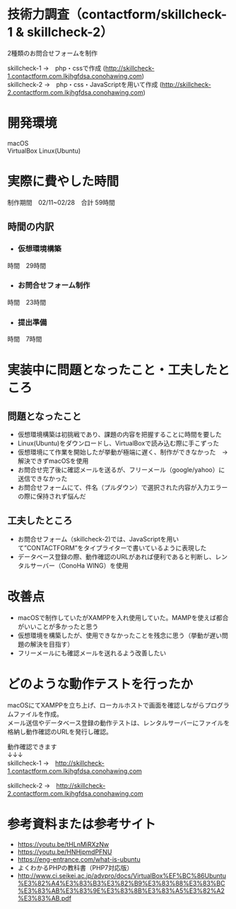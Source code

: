 # 技術力調査（contactform/skillcheck-1 & skillcheck-2）

2種類のお問合せフォームを制作

skillcheck-1 →　php・cssで作成 (http://skillcheck-1.contactform.com.lkjhgfdsa.conohawing.com)  
skillcheck-2 →　php・css・JavaScriptを用いて作成 (http://skillcheck-2.contactform.com.lkjhgfdsa.conohawing.com)  
 
# 開発環境
 
macOS  
VirtualBox Linux(Ubuntu)
 
# 実際に費やした時間
 
制作期間　02/11~02/28　合計 59時間

## 時間の内訳
- ### 仮想環境構築
時間　29時間  

- ### お問合せフォーム制作  
時間　23時間  

- ### 提出準備
時間　7時間
 
# 実装中に問題となったこと・工夫したところ

## 問題となったこと
- 仮想環境構築は初挑戦であり、課題の内容を把握することに時間を要した  
- Linux(Ubuntu)をダウンロードし、VirtualBoxで読み込む際に手こずった   
- 仮想環境にて作業を開始したが挙動が極端に遅く、制作ができなかった　→　解決できずmacOSを使用  
- お問合せ完了後に確認メールを送るが、フリーメール（google/yahoo）に送信できなかった　 
- お問合せフォームにて、件名（プルダウン）で選択された内容が入力エラーの際に保持されず悩んだ  
 
## 工夫したところ
- お問合せフォーム（skillcheck-2)では、JavaScriptを用いて”CONTACTFORM”をタイプライターで書いているように表現した  
- データベース登録の際、動作確認のURLがあれば便利であると判断し、レンタルサーバー（ConoHa WING）を使用  

# 改善点
- macOSで制作していたがXAMPPを入れ使用していた。MAMPを使えば都合がいいことが多かったと思う
- 仮想環境を構築したが、使用できなかったことを残念に思う（挙動が遅い問題の解決を目指す）
- フリーメールにも確認メールを送れるよう改善したい

 
# どのような動作テストを行ったか
 
macOSにてXAMPPを立ち上げ、ローカルホストで画面を確認しながらプログラムファイルを作成。  
メール送信やデータベース登録の動作テストは、レンタルサーバーにファイルを格納し動作確認のURLを発行し確認。  

動作確認できます  
↓↓↓  
skillcheck-1 →　http://skillcheck-1.contactform.com.lkjhgfdsa.conohawing.com  

skillcheck-2 →　http://skillcheck-2.contactform.com.lkjhgfdsa.conohawing.com

 
# 参考資料または参考サイト
 
- https://youtu.be/tHLnMiRXzNw  
- https://youtu.be/HNHjpmdPFNU  
- https://eng-entrance.com/what-is-ubuntu
- よくわかるPHPの教科書（PHP7対応版）  
- http://www.ci.seikei.ac.jp/advpro/docs/VirtualBox%EF%BC%86Ubuntu%E3%82%A4%E3%83%B3%E3%82%B9%E3%83%88%E3%83%BC%E3%83%AB%E3%83%9E%E3%83%8B%E3%83%A5%E3%82%A2%E3%83%AB.pdf

